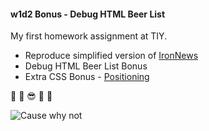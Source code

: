 #### w1d2 Bonus - Debug HTML Beer List

My first homework assignment at TIY.

  * Reproduce simplified version of [IronNews](https://github.com/jjrajani/w1d2_HW/tree/master/HW_IronNews)
  * Debug HTML Beer List Bonus
  * Extra CSS Bonus - [Positioning](https://github.com/jjrajani/w1d2_HW/tree/master/Bonus_2)

:tada: :tada: :sunglasses: :tada: :tada:

![Cause why not](http://placecage.com/200/200)